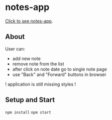 # notes-app

[Click to see notes-app](https://memeraki.github.io/notes-app/).

## About

User can:

- add new note
- remove note from the list
- after click on note date go to single note page
- use "Back" and "Forward" buttons in browser

! application is still missing styles !

## Setup and Start

`npm install`
`npm start`
